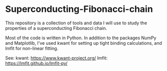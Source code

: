 # Superconducting-Fibonacci-chain
This repository is a collection of tools and data I will use to study the properties of a superconducting Fibonacci chain.

Most of the code is written in Python. In addition to the packages NumPy and Matplotlib, I've used kwant for setting up tight binding calculations, and lmfit for non-linear fitting.

See:
kwant: https://www.kwant-project.org/
lmfit: https://lmfit.github.io/lmfit-py/
